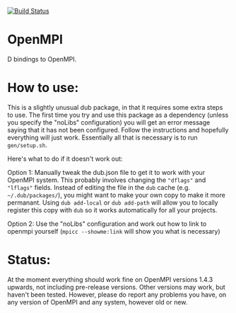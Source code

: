 [![Build Status](https://travis-ci.org/DlangScience/OpenMPI.svg?branch=master)](https://travis-ci.org/DlangScience/OpenMPI)
# OpenMPI
D bindings to OpenMPI.

How to use:
==========
This is a slightly unusual dub package, in that it requires some extra steps to use. The first time you try and use this package as a dependency (unless you specify the "noLibs" configuration) you will get an error message saying that it has not been configured. Follow the instructions and hopefully everything will just work. Essentially all that is necessary is to run ```gen/setup.sh```.

Here's what to do if it doesn't work out:

Option 1:
Manually tweak the dub.json file to get it to work with your OpenMPI system. This probably involves changing the ```"dflags"``` and ```"lflags"``` fields. Instead of editing the file in the ```dub``` cache (e.g. ```~/.dub/packages/```), you might want to make your own copy to make it more permanant. Using ```dub add-local``` or ```dub add-path``` will allow you to locally register this copy with ```dub``` so it works automatically for all your projects.

Option 2:
Use the "noLibs" configuration and work out how to link to openmpi yourself (```mpicc --showme:link``` will show you what is necessary)

Status:
=======
At the moment everything should work fine on OpenMPI versions 1.4.3 upwards, not including pre-release versions. Other versions may work, but haven't been tested. However, please do report any problems you have, on any version of OpenMPI and any system, however old or new.
